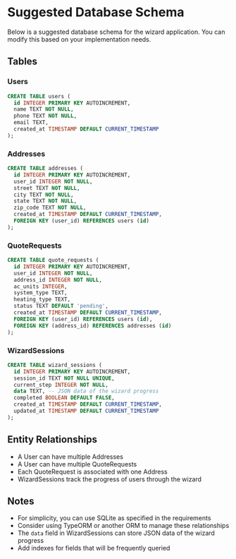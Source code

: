 # Suggested Database Schema

Below is a suggested database schema for the wizard application. You can modify this based on your implementation needs.

## Tables

### Users

```sql
CREATE TABLE users (
  id INTEGER PRIMARY KEY AUTOINCREMENT,
  name TEXT NOT NULL,
  phone TEXT NOT NULL,
  email TEXT,
  created_at TIMESTAMP DEFAULT CURRENT_TIMESTAMP
);
```

### Addresses

```sql
CREATE TABLE addresses (
  id INTEGER PRIMARY KEY AUTOINCREMENT,
  user_id INTEGER NOT NULL,
  street TEXT NOT NULL,
  city TEXT NOT NULL,
  state TEXT NOT NULL,
  zip_code TEXT NOT NULL,
  created_at TIMESTAMP DEFAULT CURRENT_TIMESTAMP,
  FOREIGN KEY (user_id) REFERENCES users (id)
);
```

### QuoteRequests

```sql
CREATE TABLE quote_requests (
  id INTEGER PRIMARY KEY AUTOINCREMENT,
  user_id INTEGER NOT NULL,
  address_id INTEGER NOT NULL,
  ac_units INTEGER,
  system_type TEXT,
  heating_type TEXT,
  status TEXT DEFAULT 'pending',
  created_at TIMESTAMP DEFAULT CURRENT_TIMESTAMP,
  FOREIGN KEY (user_id) REFERENCES users (id),
  FOREIGN KEY (address_id) REFERENCES addresses (id)
);
```

### WizardSessions

```sql
CREATE TABLE wizard_sessions (
  id INTEGER PRIMARY KEY AUTOINCREMENT,
  session_id TEXT NOT NULL UNIQUE,
  current_step INTEGER NOT NULL,
  data TEXT, -- JSON data of the wizard progress
  completed BOOLEAN DEFAULT FALSE,
  created_at TIMESTAMP DEFAULT CURRENT_TIMESTAMP,
  updated_at TIMESTAMP DEFAULT CURRENT_TIMESTAMP
);
```

## Entity Relationships

- A User can have multiple Addresses
- A User can have multiple QuoteRequests
- Each QuoteRequest is associated with one Address
- WizardSessions track the progress of users through the wizard

## Notes

- For simplicity, you can use SQLite as specified in the requirements
- Consider using TypeORM or another ORM to manage these relationships
- The `data` field in WizardSessions can store JSON data of the wizard progress
- Add indexes for fields that will be frequently queried